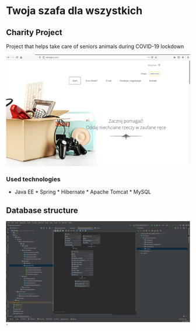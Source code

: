 # Twoja szafa dla wszystkich
## Charity Project
Project that helps take care of seniors animals during COVID-19 lockdown

![welcome](src/main/webapp/resources/readmeIMG/welcome.png)
### Used technologies 
* Java EE * Spring * Hibernate * Apache Tomcat * MySQL


## Database structure
  ![db](src/main/webapp/resources/readmeIMG/db.png)`


